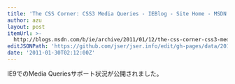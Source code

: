 ```yaml
---
title: 'The CSS Corner: CSS3 Media Queries - IEBlog - Site Home - MSDN Blogs'
author: azu
layout: post
itemUrl: >-
  http://blogs.msdn.com/b/ie/archive/2011/01/12/the-css-corner-css3-media-queries.aspx
editJSONPath: 'https://github.com/jser/jser.info/edit/gh-pages/data/2011/01/index.json'
date: '2011-01-30T02:12:00Z'
---
```

IE9でのMedia Queriesサポート状況が公開されました。
